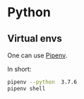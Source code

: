 # Python

## Virtual envs

One can use [Pipenv](https://pipenv-fork.readthedocs.io/en/latest/basics.html).

In short:

```sh
pipenv --python  3.7.6
pipenv shell

```
